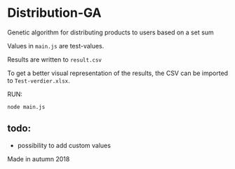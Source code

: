 # Distribution-GA
Genetic algorithm for distributing products to users based on a set sum

Values in `main.js` are test-values.

Results are written to `result.csv`

To get a better visual representation of the results, the CSV can be imported to `Test-verdier.xlsx`.

RUN: 

```
node main.js
```


## todo:
- possibility to add custom values


Made in autumn 2018

